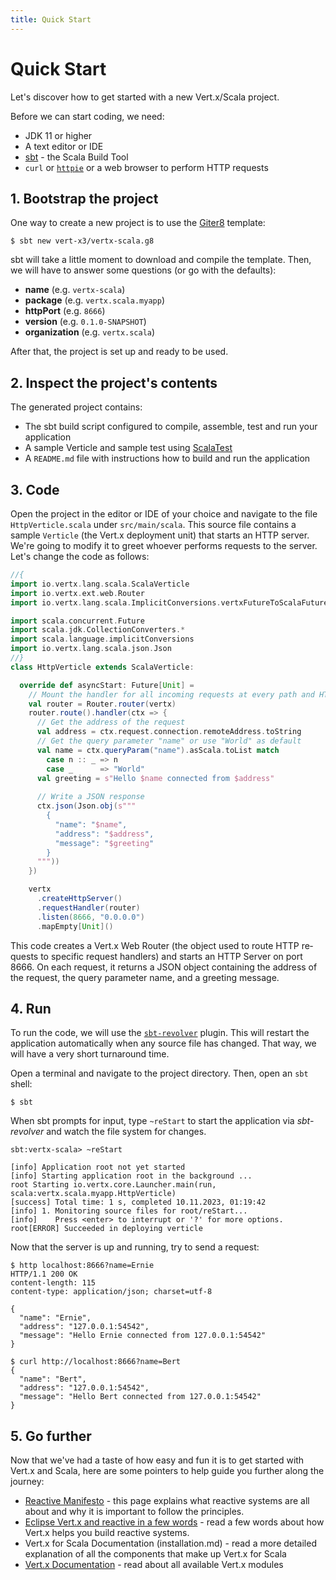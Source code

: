 ```yaml
---
title: Quick Start
---
```


# Quick Start

Let's discover how to get started with a new Vert.x/Scala project.

Before we can start coding, we need:

  - JDK 11 or higher
  - A text editor or IDE
  - [sbt](https://www.scala-sbt.org) - the Scala Build Tool
  - `curl` or [`httpie`](https://httpie.io) or a web browser to perform HTTP requests

## 1. Bootstrap the project

One way to create a new project is to use the [Giter8](https://www.foundweekends.org/giter8/) template:

```shell
$ sbt new vert-x3/vertx-scala.g8
```

sbt will take a little moment to download and compile the template. Then, we will have to answer some questions (or go with the defaults):

  - **name** (e.g. `vertx-scala`)
  - **package** (e.g. `vertx.scala.myapp`)
  - **httpPort** (e.g. `8666`)
  - **version** (e.g. `0.1.0-SNAPSHOT`)
  - **organization** (e.g. `vertx.scala`)

After that, the project is set up and ready to be used.

## 2. Inspect the project's contents

The generated project contains:

  - The sbt build script configured to compile, assemble, test and run your application
  - A sample Verticle and sample test using [ScalaTest](https://www.scalatest.org)
  - A `README.md` file with instructions how to build and run the application

## 3. Code

Open the project in the editor or IDE of your choice and navigate to the file `HttpVerticle.scala` under `src/main/scala`. This source file contains a sample 
`Verticle` (the Vert.x deployment unit) that starts an HTTP server. We're going to modify it to greet whoever performs requests to the server. Let's change the
code as follows:

```scala
//{
import io.vertx.lang.scala.ScalaVerticle
import io.vertx.ext.web.Router
import io.vertx.lang.scala.ImplicitConversions.vertxFutureToScalaFuture

import scala.concurrent.Future
import scala.jdk.CollectionConverters.*
import scala.language.implicitConversions
import io.vertx.lang.scala.json.Json
//}
class HttpVerticle extends ScalaVerticle:

  override def asyncStart: Future[Unit] =
    // Mount the handler for all incoming requests at every path and HTTP method
    val router = Router.router(vertx)
    router.route().handler(ctx => {
      // Get the address of the request
      val address = ctx.request.connection.remoteAddress.toString
      // Get the query parameter "name" or use "World" as default
      val name = ctx.queryParam("name").asScala.toList match
        case n :: _ => n
        case _      => "World"
      val greeting = s"Hello $name connected from $address"
      
      // Write a JSON response
      ctx.json(Json.obj(s"""
        {
          "name": "$name",
          "address": "$address",
          "message": "$greeting"
        }
      """))
    })

    vertx
      .createHttpServer()
      .requestHandler(router)
      .listen(8666, "0.0.0.0")
      .mapEmpty[Unit]()
```

This code cre­ates a Vert.x Web Router (the ob­ject used to route HTTP re­quests to spe­cific re­quest han­dlers) and starts an HTTP Server on port 8666. On each re­quest, it re­turns a JSON ob­ject con­tain­ing the ad­dress of the re­quest, the query pa­ra­me­ter name, and a greet­ing mes­sage.


## 4. Run

To run the code, we will use the [`sbt-revolver`](https://github.com/spray/sbt-revolver) plugin. This will restart the application automatically when any source file has changed. That way, we will have a very short turnaround time.

Open a terminal and navigate to the project directory. Then, open an `sbt` shell:

```shell
$ sbt
```

When sbt prompts for input, type `~reStart` to start the application via _sbt-revolver_ and watch the file system for changes.

```shell
sbt:vertx-scala> ~reStart

[info] Application root not yet started
[info] Starting application root in the background ...
root Starting io.vertx.core.Launcher.main(run, scala:vertx.scala.myapp.HttpVerticle)
[success] Total time: 1 s, completed 10.11.2023, 01:19:42
[info] 1. Monitoring source files for root/reStart...
[info]    Press <enter> to interrupt or '?' for more options.
root[ERROR] Succeeded in deploying verticle 
```

Now that the server is up and running, try to send a request:

```shell
$ http localhost:8666?name=Ernie
HTTP/1.1 200 OK
content-length: 115
content-type: application/json; charset=utf-8

{
  "name": "Ernie",
  "address": "127.0.0.1:54542",
  "message": "Hello Ernie connected from 127.0.0.1:54542"
}
```

```shell
$ curl http://localhost:8666?name=Bert
{
  "name": "Bert",
  "address": "127.0.0.1:54542",
  "message": "Hello Bert connected from 127.0.0.1:54542"
}
```


## 5. Go further

Now that we've had a taste of how easy and fun it is to get started with Vert.x
and Scala, here are some pointers to help guide you further along the journey:

  - [Reactive Manifesto](https://www.reactivemanifesto.org) - this page explains what reactive systems are all about and why it is important to follow the principles.
  - [Eclipse Vert.x and reactive in a few words](https://vertx.io/introduction-to-vertx-and-reactive/) - read a few words about how Vert.x helps you build reactive systems.
  - Vert.x for Scala Documentation (installation.md) - read a more detailed explanation of all the components that make up Vert.x for Scala
  - [Vert.x Documentation](https://vertx.io/docs/) - read about all available Vert.x modules